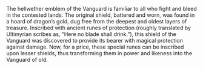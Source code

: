 The hellwether emblem of the Vanguard is familiar to all who fight and bleed in the contested lands. The original shield, battered and worn, was found in a hoard of dragon’s gold, dug free from the deepest and oldest layers of treasure. Inscribed with ancient runes of protection (roughly translated by Ultimyrian scribes as, “Here no blade shall drink.”), this shield of the Vanguard was discovered to provide its bearer with magical protection against damage. Now, for a price, these special runes can be inscribed upon lesser shields, thus transforming them in power and likeness into the Vanguard of old.

